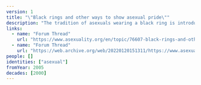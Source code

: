 ```yaml
---
version: 1
title: "\"Black rings and other ways to show asexual pride\""
description: "The tradition of asexuals wearing a black ring is introduced in an AVEN forum thread"
links:
  - name: "Forum Thread"
    url: "https://www.asexuality.org/en/topic/76607-black-rings-and-other-ways-to-show-asexual-pride/"
  - name: "Forum Thread"
    url: "https://web.archive.org/web/20220120151311/https://www.asexuality.org/en/topic/76607-black-rings-and-other-ways-to-show-asexual-pride/"
people: []
identities: ["asexual"]
fromYear: 2005
decades: [2000]
---
```

